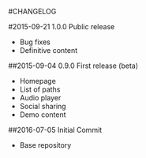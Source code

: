#CHANGELOG

#2015-09-21 1.0.0 Public release
* Bug fixes
* Definitive content

##2015-09-04 0.9.0 First release (beta)
* Homepage
* List of paths
* Audio player
* Social sharing
* Demo content

##2016-07-05 Initial Commit
* Base repository
